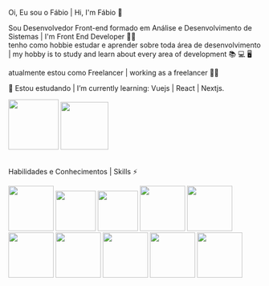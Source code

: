 Oi, Eu sou o Fábio | Hi, I'm Fábio 👋

Sou Desenvolvedor Front-end formado em Análise e Desenvolvimento de Sistemas | I'm Front End Developer :student: <br/> 
tenho como hobbie estudar e aprender sobre toda área de desenvolvimento | my hobby is to study and learn about every area of development :books: :computer: :desktop_computer:

atualmente estou como Freelancer | working as a freelancer :man_technologist:

🌱 Estou estudando | I’m currently learning: Vuejs | React | Nextjs.

<div>
<a href="https://www.linkedin.com/in/fabiopintoapt/"><img src="https://img.shields.io/badge/LinkedIn-0077B5?style=for-the-badge&logo=linkedin&logoColor=white" width="100px"></a>
<a href="https://discord.com/invite/a1enda#0351"><img src="https://img.shields.io/badge/Discord-7289DA?style=for-the-badge&logo=discord&logoColor=white" width="95px"></a>
</div><br>

Habilidades e Conhecimentos | Skills ⚡

<div style="display: inline_block">
<img src="https://img.shields.io/badge/HTML5-E34F26?style=for-the-badge&logo=html5&logoColor=white"/ width="90px">
<img src="https://img.shields.io/badge/CSS3-1572B6?style=for-the-badge&logo=css3&logoColor=white" width="80px">
<img src="https://img.shields.io/badge/Sass-CC6699?style=for-the-badge&logo=sass&logoColor=white" width="80px">
<img src="https://img.shields.io/badge/Bootstrap-563D7C?style=for-the-badge&logo=bootstrap&logoColor=white" width="90px">
<img src="https://img.shields.io/badge/JavaScript-F7DF1E?style=for-the-badge&logo=javascript&logoColor=black" width="90px">
<img src="https://img.shields.io/badge/jQuery-0769AD?style=for-the-badge&logo=jquery&logoColor=white" width="90px">
<img src="https://img.shields.io/badge/Vue.js-35495E?style=for-the-badge&logo=vue.js&logoColor=4FC08D" width="90px">
<img src="https://img.shields.io/badge/React-20232A?style=for-the-badge&logo=react&logoColor=61DAFB" width="90px">
<img src="https://img.shields.io/badge/Python-14354C?style=for-the-badge&logo=python&logoColor=white" width="90px">  
<img src="https://img.shields.io/badge/PHP-777BB4?style=for-the-badge&logo=php&logoColor=white" width="90px">
</div>
















<!--[![Top Langs](https://github-readme-stats.vercel.app/api/top-langs/?username=anuraghazra)](https://github.com/fab1opinto/github-readme-stats)-->





<!--
**fab1opinto/fab1opinto** is a ✨ _special_ ✨ repository because its `README.md` (this file) appears on your GitHub profile.

Here are some ideas to get you started:

- 🔭 I’m currently working on ...
- 🌱 I’m currently learning ...
- 👯 I’m looking to collaborate on ...
- 🤔 I’m looking for help with ...
- 💬 Ask me about ...
- 📫 How to reach me: ...
- 😄 Pronouns: ...
- ⚡ Fun fact: ...
-->

